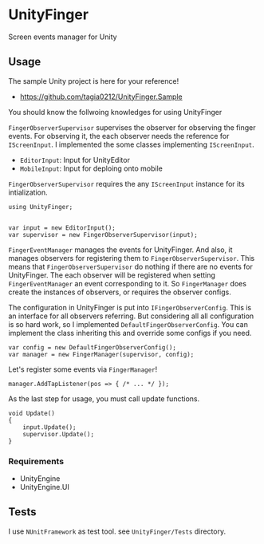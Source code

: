 # UnityFinger

Screen events manager for Unity


## Usage

The sample Unity project is here for your reference!

- https://github.com/tagia0212/UnityFinger.Sample


You should know the follwoing knowledges for using UnityFinger

`FingerObserverSupervisor` supervises the observer for observing the finger events.
For observing it, the each observer needs the reference for `IScreenInput`.
I implemented the some classes implementing `IScreenInput`.

- `EditorInput`: Input for UnityEditor
- `MobileInput`: Input for deploing onto mobile

`FingerObserverSupervisor` requires the any `IScreenInput` instance for its intialization.

```
using UnityFinger;


var input = new EditorInput();
var supervisor = new FingerObserverSupervisor(input);
```

`FingerEventManager` manages the events for UnityFinger.
And also, it manages observers for registering them to `FingerObserverSupervisor`.
This means that `FingerObserverSupervisor` do nothing if there are no events for UnityFinger.
The each observer will be registered when setting `FingerEventManager` an event corresponding to it.
So `FingerManager` does create the instances of observers, or requires the observer configs.

The configuration in UnityFinger is put into `IFingerObserverConfig`.
This is an interface for all observers referring.
But considering all all configuration is so hard work, so I implemented `DefaultFingerObserverConfig`.
You can implement the class inheriting this and override some configs if you need.


```
var config = new DefaultFingerObserverConfig();
var manager = new FingerManager(supervisor, config);
```

Let's register some events via `FingerManager`!

```
manager.AddTapListener(pos => { /* ... */ });
```

As the last step for usage, you must call update functions.


```
void Update()
{
    input.Update();
    supervisor.Update();
}
```


### Requirements

- UnityEngine
- UnityEngine.UI

## Tests

I use `NUnitFramework` as test tool.
see `UnityFinger/Tests` directory.
